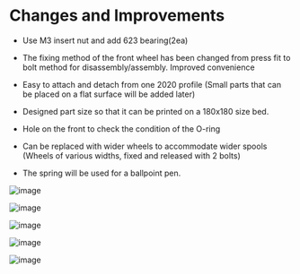# Changes and Improvements

- Use M3 insert nut and add 623 bearing(2ea)

- The fixing method of the front wheel has been changed from press fit to bolt method for disassembly/assembly.
Improved convenience

- Easy to attach and detach from one 2020 profile (Small parts that can be placed on a flat surface will be added later)
  
- Designed part size so that it can be printed on a 180x180 size bed.

- Hole on the front to check the condition of the O-ring

- Can be replaced with wider wheels to accommodate wider spools (Wheels of various widths, fixed and released with 2 bolts)

- The spring will be used for a ballpoint pen.

![image](https://github.com/v6cl/Filamentalist_Mods/assets/16078263/146c3f41-5227-4420-bd97-01c199462e40)

![image](https://github.com/v6cl/Filamentalist_Mods/assets/16078263/e04a2d19-c1c9-4b91-99a6-11e647e1dc45)

![image](https://github.com/v6cl/Filamentalist_Mods/assets/16078263/7ff9b36a-fe77-4eb4-95d5-1644e0794b8c)

![image](https://github.com/v6cl/Filamentalist_Mods/assets/16078263/d86f995b-b98c-4147-bb76-498b45504d8c)

![image](https://github.com/v6cl/Filamentalist_Mods/assets/16078263/51d31d76-47e2-44dd-a50c-de8a2f97c990)
